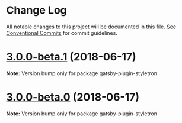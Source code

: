 # Change Log

All notable changes to this project will be documented in this file.
See [Conventional Commits](https://conventionalcommits.org) for commit guidelines.

<a name="3.0.0-beta.1"></a>

# [3.0.0-beta.1](https://github.com/gatsbyjs/gatsby/tree/master/packages/gatsby-plugin-styletron/compare/gatsby-plugin-styletron@3.0.0-beta.0...gatsby-plugin-styletron@3.0.0-beta.1) (2018-06-17)

**Note:** Version bump only for package gatsby-plugin-styletron

<a name="3.0.0-beta.0"></a>

# [3.0.0-beta.0](https://github.com/gatsbyjs/gatsby/tree/master/packages/gatsby-plugin-styletron/compare/gatsby-plugin-styletron@2.0.9...gatsby-plugin-styletron@3.0.0-beta.0) (2018-06-17)

**Note:** Version bump only for package gatsby-plugin-styletron
